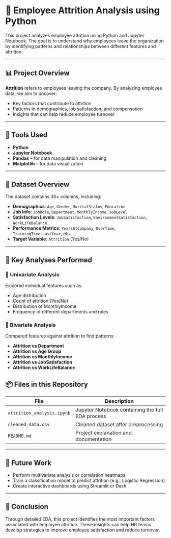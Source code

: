 # 💼 Employee Attrition Analysis using Python

This project analyzes employee attrition using Python and Jupyter Notebook. The goal is to understand why employees leave the organization by identifying patterns and relationships between different features and attrition.

---

## 📊 Project Overview

**Attrition** refers to employees leaving the company. By analyzing employee data, we aim to uncover:
- Key factors that contribute to attrition
- Patterns in demographics, job satisfaction, and compensation
- Insights that can help reduce employee turnover

---

## 🧰 Tools Used

- **Python**
- **Jupyter Notebook**
- **Pandas** – for data manipulation and cleaning
- **Matplotlib** – for data visualization

---

## 📂 Dataset Overview

The dataset contains 30+ columns, including:

- **Demographics**: `Age`, `Gender`, `MaritalStatus`, `Education`
- **Job Info**: `JobRole`, `Department`, `MonthlyIncome`, `JobLevel`
- **Satisfaction Levels**: `JobSatisfaction`, `EnvironmentSatisfaction`, `WorkLifeBalance`
- **Performance Metrics**: `YearsAtCompany`, `OverTime`, `TrainingTimesLastYear`, etc.
- **Target Variable**: `Attrition` (Yes/No)

---

## 📌 Key Analyses Performed

### 🔹 Univariate Analysis
Explored individual features such as:
- Age distribution
- Count of attrition (Yes/No)
- Distribution of MonthlyIncome
- Frequency of different departments and roles

### 🔹 Bivariate Analysis
Compared features against attrition to find patterns:
- **Attrition vs Department**
- **Attrition vs Age Group**
- **Attrition vs MonthlyIncome**
- **Attrition vs JobSatisfaction**
- **Attrition vs WorkLifeBalance**


## 📦 Files in this Repository

| File                      | Description                                      |
|---------------------------|--------------------------------------------------|
| `attrition_analysis.ipynb`| Jupyter Notebook containing the full EDA process |
| `cleaned_data.csv`          | Cleaned dataset after preprocessing              |
| `README.md`               | Project explanation and documentation            |

---

## 🚀 Future Work

- Perform multivariate analysis or correlation heatmaps
- Train a classification model to predict attrition (e.g., Logistic Regression)
- Create interactive dashboards using Streamlit or Dash

---

## 🧠 Conclusion

Through detailed EDA, this project identifies the most important factors associated with employee attrition. These insights can help HR teams develop strategies to improve employee satisfaction and reduce turnover.

